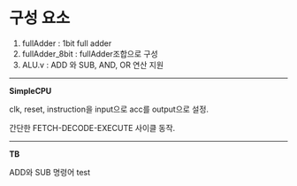 # 구성 요소
1. fullAdder : 1bit full adder
2. fullAdder_8bit : fullAdder조합으로 구성
3. ALU.v : ADD 와 SUB, AND, OR 연산 지원
---
**SimpleCPU**


clk, reset, instruction을 input으로 acc를 output으로 설정.


간단한 FETCH-DECODE-EXECUTE 사이클 동작.


---

**TB**


ADD와 SUB 명령어 test
